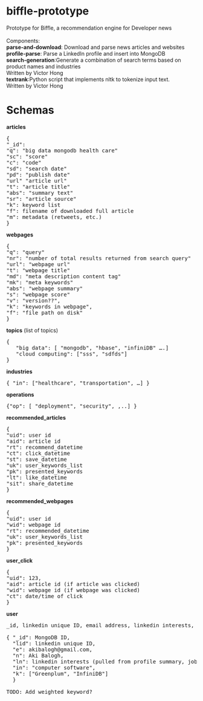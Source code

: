 biffle-prototype
================

Prototype for Biffle, a recommendation engine for Developer news
<br>
<br>
Components:
<br><b>parse-and-download</b>: Download and parse news articles and websites
<br><b>profile-parse</b>: Parse a LinkedIn profile and insert into MongoDB
<br><b>search-generation</b>:Generate a combination of search terms based on product names and industries
<br>Written by Victor Hong
<br><b>textrank</b>:Python script that implements nltk to tokenize input text.
<br>Written by Victor Hong
<br>

Schemas
=======

<b>articles</b>
<pre>
{
"_id": 
"q": "big data mongodb health care"
"sc": "score"
"c": "code"
"sd": "search date"
"pd": "publish date"
"url" "article url"
"t": "article title"
"abs": "summary text"
"sr": "article source"
"k": keyword list
"f": filename of downloaded full article
"m": metadata (retweets, etc.)
}
</pre>

<b>webpages</b>
<pre>
{
"q": "query"
"nr": "number of total results returned from search query"
"url": "webpage url"
"t": "webpage title"
"md": "meta description content tag"
"mk": "meta keywords"
"abs": "webpage summary"
"s": "webpage score"
"v": "version??",
"k": "keywords in webpage",
"f": "file path on disk"
}
</pre>

<b>topics</b> (list of topics)
<pre>{
   "big data": [ "mongodb", "hbase", "infiniDB" ….] 
   "cloud computing": ["sss", "sdfds"]
}</pre>


<b>industries</b>
<pre>{ "in": ["healthcare", "transportation", …] }</pre>


<b>operations</b>
<pre>{"op": [ "deployment", "security", ,..] }</pre>


<b>recommended_articles</b>
<pre>{
"uid": user id
"aid": article id
"rt": recommend_datetime
"ct": click_datetime
"st": save_datetime
"uk": user_keywords_list
"pk": presented_keywords
"lt": like_datetime
"sit": share_datetime
}</pre>

<b>recommended_webpages</b>
<pre>{
"uid": user id
"wid": webpage id
"rt": recommended_datetime
"uk": user_keywords_list
"pk": presented_keywords
}</pre>

<b>user_click</b>
<pre>{
"uid": 123,
"aid": article id (if article was clicked)
"wid": webpage id (if webpage was clicked)
"ct": date/time of click
}</pre>


<b>user</b>
<pre>_id, linkedin unique ID, email address, linkedin interests, industry, keywords(list of products)

{ "_id": MongoDB ID,
  "lid": linkedin unique ID,
  "e": akibalogh@gmail.com,
  "n": Aki Balogh,
  "ln": linkedin interests (pulled from profile summary, job summary and skills)
  "in": "computer software",
  "k": ["Greenplum", "InfiniDB"]
  }

TODO: Add weighted keyword?</pre>
